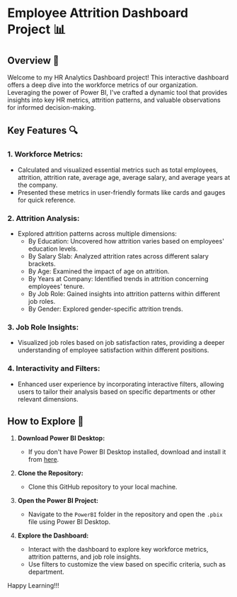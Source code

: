 # Employee Attrition Dashboard Project 📊

## Overview 🚀

Welcome to my HR Analytics Dashboard project! This interactive dashboard offers a deep dive into the workforce metrics of our organization. Leveraging the power of Power BI, I've crafted a dynamic tool that provides insights into key HR metrics, attrition patterns, and valuable observations for informed decision-making.

## Key Features 🔍

### 1. **Workforce Metrics:**
   - Calculated and visualized essential metrics such as total employees, attrition, attrition rate, average age, average salary, and average years at the company.
   - Presented these metrics in user-friendly formats like cards and gauges for quick reference.

### 2. **Attrition Analysis:**
   - Explored attrition patterns across multiple dimensions:
      - By Education: Uncovered how attrition varies based on employees' education levels.
      - By Salary Slab: Analyzed attrition rates across different salary brackets.
      - By Age: Examined the impact of age on attrition.
      - By Years at Company: Identified trends in attrition concerning employees' tenure.
      - By Job Role: Gained insights into attrition patterns within different job roles.
      - By Gender: Explored gender-specific attrition trends.

### 3. **Job Role Insights:**
   - Visualized job roles based on job satisfaction rates, providing a deeper understanding of employee satisfaction within different positions.

### 4. **Interactivity and Filters:**
   - Enhanced user experience by incorporating interactive filters, allowing users to tailor their analysis based on specific departments or other relevant dimensions.

## How to Explore 🧭

1. **Download Power BI Desktop:**
   - If you don't have Power BI Desktop installed, download and install it from [here](https://powerbi.microsoft.com/desktop/).

2. **Clone the Repository:**
   - Clone this GitHub repository to your local machine.

3. **Open the Power BI Project:**
   - Navigate to the `PowerBI` folder in the repository and open the `.pbix` file using Power BI Desktop.

4. **Explore the Dashboard:**
   - Interact with the dashboard to explore key workforce metrics, attrition patterns, and job role insights.
   - Use filters to customize the view based on specific criteria, such as department.

Happy Learning!!!
